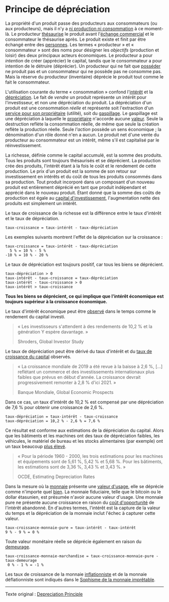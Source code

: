 Principe de dépréciation
========================

La propriété d'un produit passe des producteurs aux consommateurs (ou aux producteurs), mais il n'y a [ni production ni consommation](ch007-production-and-consumption.md) à ce moment-là. Le producteur [thésaurise](ch101-glossary.md#thésauriser) le produit avant l'[échange commercial](ch101-glossary.md#commerce) et le consommateur le thésaurise après. Le produit existe et finit par être échangé entre des [personnes](ch101-glossary.md#personne). Les termes « producteur » et « consommateur » sont des noms pour désigner les *objectifs* (production et loisir) des deux principaux acteurs économiques. Le producteur a pour *intention* de créer (apprécier) le capital, tandis que le consommateur a pour intention de le détruire (déprécier). Un producteur qui ne fait que [posséder](ch101-glossary.md#propriétaire) ne produit pas et un consommateur qui ne possède pas ne consomme pas. Mais la réserve du producteur (inventaire) déprécie le produit tout comme le fait le consommateur.

L'utilisation courante du terme « consommation » confond l'[intérêt](ch101-glossary.md#intérêt) et la [dépréciation](https://fr.wikipedia.org/wiki/D%C3%A9pr%C3%A9ciation). Le fait de *vendre* un produit représente un intérêt pour l'investisseur, et non une dépréciation du produit. La dépréciation d'un produit est une consommation *réelle* et représente soit l'extraction d'un [service pour son propriétaire](https://mises.org/library/man-economy-and-state-power-and-market/html/p/974) (utilité), soit du [gaspillage](https://fr.wikipedia.org/wiki/Gaspillage). Le gaspillage est une dépréciation à laquelle le [propriétaire](ch101-glossary.md#propriétaire) n'accorde aucune [valeur](ch101-glossary.md#valeur). Seule la destruction reflète la consommation réelle, de même que seule la création reflète la production réelle. Seule *l'action* possède un sens économique ; la dénomination d'un rôle donné n'en a aucun. Le produit net d'une vente du producteur au consommateur est un intérêt, même s'il est capitalisé par le réinvestissement.

La richesse, définie comme le capital accumulé, est la somme des produits. Tous les produits sont toujours thésaurisés et se déprécient. La production crée des produits, l'intérêt étant à la fois le coût et le rendement de cette production. Le prix d'un produit est la somme de son retour sur investissement en intérêts et du coût de tous les produits consommés dans sa production. Tout produit incorporé dans un composant d'un nouveau produit est entièrement déprécié en tant que produit indépendant et apprécié dans le nouveau produit. Étant donné que la somme des coûts de production est égale au [capital d'investissement](https://en.wikipedia.org/wiki/Bond_(finance)#Principal), l'augmentation nette des produits est simplement un intérêt.

Le taux de croissance de la richesse est la différence entre le taux d'intérêt et le taux de dépréciation.

```
taux-croissance = taux-intérêt - taux-dépréciation
```

Les exemples suivants montrent l'effet de la dépréciation sur la croissance :

```
taux-croissance = taux-intérêt - taux-dépréciation
  5 % = 10 % - 5 %
-10 % = 10 % - 20 %
```

Le taux de dépréciation est toujours positif, car tous les biens se déprécient.

```
taux-dépréciation > 0
taux-intérêt - taux-croissance = taux-dépréciation
taux-intérêt - taux-croissance > 0
taux-intérêt > taux-croissance
```

**Tous les biens se déprécient, ce qui implique que l'intérêt économique est toujours supérieur à la croissance économique.**

Le taux d'intérêt économique peut être [observé](https://www.schroders.com/en/insights/global-investor-study/investors-expect-returns-of-10.2-with-millennials-hoping-for-more) dans le temps comme le rendement du capital investi.

> « Les investisseurs s'attendent à des rendements de 10,2 % et la génération Y espère davantage. »
>
> Shroders, Global Investor Study

Le taux de dépréciation peut être dérivé du taux d'intérêt et du [taux de croissance du capital](https://www.worldbank.org/en/publication/global-economic-prospects) observés.

> « La croissance mondiale de 2019 a été revue à la baisse à 2,6 %, [...] reflétant un commerce et des investissements internationaux plus faibles que prévus en début d'année. La croissance devrait progressivement remonter à 2,8 % d'ici 2021. »
>
> Banque Mondiale, Global Economic Prospects

Dans ce cas, un taux d'intérêt de 10,2 % est compensé par une dépréciation de 7,6 % pour obtenir une croissance de 2,6 %.

```
taux-dépréciation = taux-intérêt - taux-croissance 
taux-dépréciation = 10,2 % - 2,6 % = 7,6 %
```

Ce résultat est conforme aux estimations de la dépréciation du capital. Alors que les bâtiments et les machines ont des taux de dépréciation faibles, les véhicules, le matériel de bureau et les stocks alimentaires (par exemple) ont un taux beaucoup [plus élevé](https://www.oecd.org/sdd/productivity-stats/35409605.pdf).

> « Pour la période 1960 - 2000, les trois estimations pour les machines et équipements sont de 5,61 %, 5,42 % et 5,68 %. Pour les bâtiments, les estimations sont de 3,36 %, 3,43 % et 3,43 %. »
> 
> OCDE, Estimating Depreciation Rates

Dans la mesure où la [monnaie](ch005-money-taxonomy.md) présente une [valeur d'usage](https://fr.wikipedia.org/wiki/Valeur_d%27usage), elle se déprécie comme n'importe quel [bien](https://fr.wikipedia.org/wiki/Bien_(%C3%A9conomie)). La monnaie fiduciaire, telle que le bitcoin ou le dollar étasunien, est présumée n'avoir aucune valeur d'usage. Une monnaie pure ne présente aucune croissance en raison du [coût d'opportunité](https://fr.wikipedia.org/wiki/Co%C3%BBt_d%27opportunit%C3%A9) de l'intérêt abandonné. En d'autres termes, l'intérêt est la capture de la valeur du temps et la dépréciation de la monnaie inclut l'échec à capturer cette valeur.

```
taux-croissance-monnaie-pure = taux-intérêt - taux-intérêt
9 % - 9 % = 0 %
```

Toute valeur monétaire réelle se déprécie également en raison du [demeurage](https://fr.wikipedia.org/wiki/Demeurage_(finance)).

```
taux-croissance-monnaie-marchandise = taux-croissance-monnaie-pure - taux-demeurage
 0 % - 1 % = -1 %
```

Les taux de croissance de la monnaie [inflationniste](https://fr.wikipedia.org/wiki/Cr%C3%A9ation_mon%C3%A9taire) et de la monnaie déflationniste sont indiqués dans le [Sophisme de la monnaie imprêtable](https://github.com/libbitcoin/libbitcoin-system/wiki/Unlendable-Money-Fallacy).

---

Texte original : [Depreciation Principle](https://github.com/libbitcoin/libbitcoin-system/wiki/Depreciation-Principle)